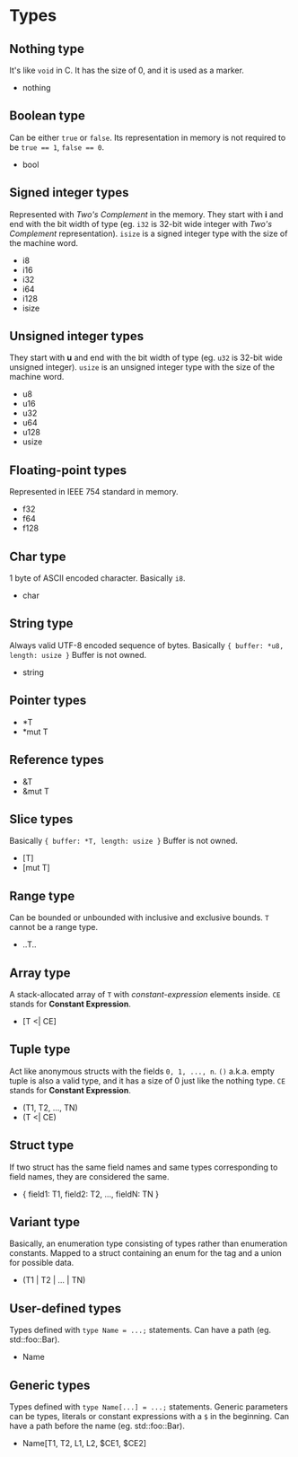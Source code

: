 # Types

## Nothing type

It's like `void` in C.
It has the size of 0, and it is used as a marker.

- nothing

## Boolean type

Can be either `true` or `false`.
Its representation in memory is not required to be `true == 1`, `false == 0`.

- bool

## Signed integer types

Represented with _Two's Complement_ in the memory.
They start with **i** and end with the bit width of type (eg. `i32` is 32-bit wide integer with _Two's Complement_ representation).
`isize` is a signed integer type with the size of the machine word.

- i8
- i16
- i32
- i64
- i128
- isize

## Unsigned integer types

They start with **u** and end with the bit width of type (eg. `u32` is 32-bit wide unsigned integer).
`usize` is an unsigned integer type with the size of the machine word.

- u8
- u16
- u32
- u64
- u128
- usize

## Floating-point types

Represented in IEEE 754 standard in memory.

- f32
- f64
- f128

## Char type

1 byte of ASCII encoded character.
Basically `i8`.

- char

## String type

Always valid UTF-8 encoded sequence of bytes.
Basically `{ buffer: *u8, length: usize }`
Buffer is not owned.

- string

## Pointer types

- *T
- *mut T

## Reference types

- &T
- &mut T

## Slice types

Basically `{ buffer: *T, length: usize }`
Buffer is not owned.

- [T]
- [mut T]

## Range type

Can be bounded or unbounded with inclusive and exclusive bounds.
`T` cannot be a range type.

- ..T..

## Array type

A stack-allocated array of `T` with _constant-expression_ elements inside.
`CE` stands for **Constant Expression**.

- [T <| CE]

## Tuple type

Act like anonymous structs with the fields `0, 1, ..., n`.
`()` a.k.a. empty tuple is also a valid type, and it has a size of 0 just like the nothing type.
`CE` stands for **Constant Expression**.

- (T1, T2, ..., TN)
- (T <| CE)

## Struct type

If two struct has the same field names and same types corresponding to field names, they are considered the same.

- { field1: T1, field2: T2, ..., fieldN: TN }

## Variant type

Basically, an enumeration type consisting of types rather than enumeration constants.
Mapped to a struct containing an enum for the tag and a union for possible data.

- (T1 | T2 | ... | TN)

## User-defined types

Types defined with `type Name = ...;` statements.
Can have a path (eg. std::foo::Bar).

- Name

## Generic types

Types defined with `type Name[...] = ...;` statements.
Generic parameters can be types, literals or constant expressions with a `$` in the beginning.
Can have a path before the name (eg. std::foo::Bar).

- Name[T1, T2, L1, L2, $CE1, $CE2]
